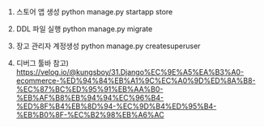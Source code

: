 1. 스토어 앱 생성
   python manage.py startapp store

2. DDL 파일 실행
   python manage.py migrate

3. 장고 관리자 계정생성
   python manage.py createsuperuser

4. 디버그 툴바
   참고)
   https://velog.io/@kungsboy/31.Django%EC%9E%A5%EA%B3%A0-ecommerce-%ED%94%84%EB%A1%9C%EC%A0%9D%ED%8A%B8-%EC%87%BC%ED%95%91%EB%AA%B0-%EB%AF%B8%EB%94%94%EC%96%B4-%ED%8F%B4%EB%8D%94-%EC%9D%B4%ED%95%B4-%EB%B0%8F-%EC%B2%98%EB%A6%AC
